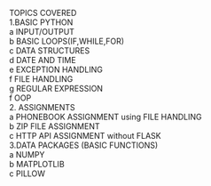 TOPICS COVERED\
1.BASIC PYTHON\
    a INPUT/OUTPUT\
    b BASIC LOOPS(IF,WHILE,FOR)\
    c DATA STRUCTURES\
    d DATE AND TIME\
    e EXCEPTION HANDLING\
    f FILE HANDLING\
    g REGULAR EXPRESSION\
    f OOP\
2. ASSIGNMENTS\
    a PHONEBOOK ASSIGNMENT using FILE HANDLING\
    b ZIP FILE ASSIGNMENT\
    c HTTP API ASSIGNMENT without FLASK\
3.DATA PACKAGES (BASIC FUNCTIONS)\
    a NUMPY \
    b MATPLOTLIB\
    c PILLOW

